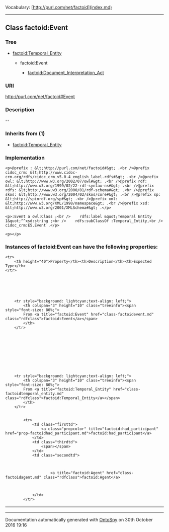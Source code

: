 Vocabulary: [http://purl.com/net/factoid](index.md) 



---	
	




    


## Class factoid:Event


### Tree


* [factoid:Temporal_Entity](class-factoidtemporal_entity.md)

    * factoid:Event


        * [factoid:Document_Interpretation_Act](class-factoiddocument_interpretation_act.md) 
        






### URI
http://purl.com/net/factoid#Event

### Description
--



### Inherits from (1)

- [factoid:Temporal_Entity](class-factoidtemporal_entity.md)





### Implementation
```
<p>@prefix : &lt;http://purl.com/net/factoid#&gt; .<br />@prefix cidoc_crm: &lt;http://www.cidoc-crm.org/rdfs/cidoc_crm_v5.0.4_english_label.rdfs#&gt; .<br />@prefix owl: &lt;http://www.w3.org/2002/07/owl#&gt; .<br />@prefix rdf: &lt;http://www.w3.org/1999/02/22-rdf-syntax-ns#&gt; .<br />@prefix rdfs: &lt;http://www.w3.org/2000/01/rdf-schema#&gt; .<br />@prefix skos: &lt;http://www.w3.org/2004/02/skos/core#&gt; .<br />@prefix sp: &lt;http://spinrdf.org/sp#&gt; .<br />@prefix xml: &lt;http://www.w3.org/XML/1998/namespace&gt; .<br />@prefix xsd: &lt;http://www.w3.org/2001/XMLSchema#&gt; .</p>

<p>:Event a owl:Class ;<br />    rdfs:label &quot;Temporal Entity 1&quot;^^xsd:string ;<br />    rdfs:subClassOf :Temporal_Entity,<br />        cidoc_crm:E5.Event .</p>

<p></p>
```




### Instances of factoid:Event can have the following properties:

<table border="1" cellspacing="3" cellpadding="5" class="classproperties table-hover ">

    <tr>
        <th height="40">Property</th><th>Description</th><th>Expected Type</th>
    </tr>

          

        
            
        
        <tr style="background: lightcyan;text-align: left;">
            <th colspan="3" height="10" class="treeinfo"><span style="font-size: 80%;">
            From <a title="factoid:Event" href="class-factoidevent.md" class="rdfclass">factoid:Event</a></span>
            </th>
        </tr>       

            

        

          

        
            
        
        <tr style="background: lightcyan;text-align: left;">
            <th colspan="3" height="10" class="treeinfo"><span style="font-size: 80%;">
            From <a title="factoid:Temporal_Entity" href="class-factoidtemporal_entity.md" class="rdfclass">factoid:Temporal_Entity</a></span>
            </th>
        </tr>       

            
            <tr>
                <td class="firsttd">
                    <a class="propcolor" title="factoid:had_participant" href="prop-factoidhad_participant.md">factoid:had_participant</a>         
                </td>
                <td class="thirdtd">
                    <span></span>
                </td>
                <td class="secondtd">
                    
                    

                        <a title="factoid:Agent" href="class-factoidagent.md" class="rdfclass">factoid:Agent</a>

                    
                    
                </td>
            </tr>

            

        

    

</table>













---

Documentation automatically generated with [OntoSpy](http://ontospy.readthedocs.org/ "Open") on 30th October 2016 19:16
